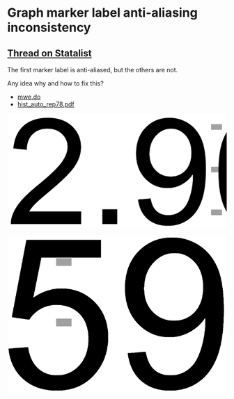 # Graph marker label anti-aliasing inconsistency

## [Thread on Statalist](https://www.statalist.org/forums/forum/general-stata-discussion/general/1656858-graph-marker-label-anti-aliasing-inconsistency)

The first marker label is anti-aliased, but the others are not.

Any idea why and how to fix this?

* [mwe.do](mwe.do)
* [hist_auto_rep78.pdf](hist_auto_rep78.pdf)

![The first label is anti-aliased](label0.png)

![The second label is not anti-aliased](label1.png)
